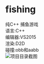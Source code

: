 # fishing
纯C++ 捕鱼游戏  
语言:C++  
编辑器:VS2015  
渲染:D2D  
碰撞:obb和aabb    
![项目目录截图](https://raw.githubusercontent.com/yinhui1129754/fishing/master/img/pro/m.png)  